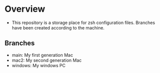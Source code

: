 # Overview
- This repository is a storage place for zsh configuration files. Branches have been created according to the machine.

## Branches
- main: My first generation Mac
- mac2: My second generation Mac
- windows: My windows PC
